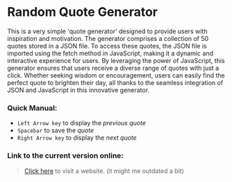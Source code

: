 # Random Quote Generator

This is a very simple 'quote generator' designed to provide users with inspiration and motivation. The generator comprises a collection of 50 quotes stored in a JSON file. To access these quotes, the JSON file is imported using the fetch method in JavaScript, making it a dynamic and interactive experience for users. By leveraging the power of JavaScript, this generator ensures that users receive a diverse range of quotes with just a click. Whether seeking wisdom or encouragement, users can easily find the perfect quote to brighten their day, all thanks to the seamless integration of JSON and JavaScript in this innovative generator.

### Quick Manual:
- `Left Arrow key` to display the *previous quote*
- `Spacebar` to save the *quote*
- `Right Arrow key` to display the *next quote*

### Link to the current version online:
> [Click here](https://quote-generator-1234.netlify.app/) to visit a website. (it might me outdated a bit)
